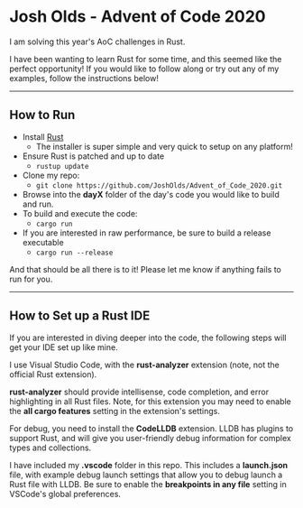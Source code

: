 # Josh Olds - Advent of Code 2020

I am solving this year's AoC challenges in Rust.

I have been wanting to learn Rust for some time, and this seemed like the perfect opportunity! If you would like to follow along or try out any of my examples, follow the instructions below!

---

## How to Run

- Install [Rust](https://www.rust-lang.org/tools/install)
  - The installer is super simple and very quick to setup on any platform! 
- Ensure Rust is patched and up to date
  - ```rustup update```
- Clone my repo:
  - ```git clone https://github.com/JoshOlds/Advent_of_Code_2020.git```
- Browse into the **dayX** folder of the day's code you would like to build and run.
- To build and execute the code:
  - ```cargo run```
- If you are interested in raw performance, be sure to build a release executable
  - ```cargo run --release```

And that should be all there is to it! Please let me know if anything fails to run for you.

---

## How to Set up a Rust IDE

If you are interested in diving deeper into the code, the following steps will get your IDE set up like mine.

I use Visual Studio Code, with the **rust-analyzer** extension (note, not the official Rust extension).

**rust-analyzer** should provide intellisense, code completion, and error highlighting in all Rust files. Note, for this extension you may need to enable the **all cargo features** setting in the extension's settings.

For debug, you need to install the **CodeLLDB** extension. LLDB has plugins to support Rust, and will give you user-friendly debug information for complex types and collections.

I have included my **.vscode** folder in this repo. This includes a **launch.json** file, with example debug launch settings that allow you to debug launch a Rust file with LLDB. Be sure to enable the **breakpoints in any file** setting in VSCode's global preferences.